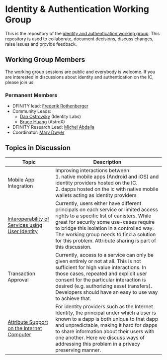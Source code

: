 # Identity & Authentication Working Group

This is the repository of the [identity and authentication working group](https://wiki.internetcomputer.org/wiki/Identity_%26_Authentication). This repository is used to collaborate, document decisions, discuss changes, raise issues and provide feedback.

## Working Group Members

The working group sessions are public and everybody is welcome. If you are interested in discussions about identity and authentication on the IC, please join us.

### Permanent Members
* DFINITY lead: [Frederik Rothenberger](https://github.com/frederikrothenberger)
* Community Leads:
  *  [Dan Ostrovsky](https://github.com/dostro) (Identity Labs)
  * [Bruce Huang](https://github.com/brutoshi) (AstroX)
* DFINITY Research Lead: [Michel Abdalla](https://github.com/michelabdalla-dfinity)
* Coordinator: [Mary Dwyer](https://github.com/marydwyer)

## Topics in Discussion
| Topic                                                                          | Description                                                                                                                                                                                                                                                                                                                          |
|--------------------------------------------------------------------------------|--------------------------------------------------------------------------------------------------------------------------------------------------------------------------------------------------------------------------------------------------------------------------------------------------------------------------------------|
| Mobile App Integration                                                         | Improving interactions between:<br/>1. native mobile apps (Android and iOS) and identity providers hosted on the IC.<br/>2. dapps hosted on the ic with native mobile wallets acting as identity providers                                                                                                                           |
| [Interoperability of Services using User Identity](topics/interoperability.md) | Currently, users either have different principals on each service or limited access rights to a specific list of canisters. While great for security some use-cases require to bridge this isolation in a controlled way. The working group needs to find a solution for this problem. Attribute sharing is part of this discussion. |
| Transaction Approval                                                           | Currently, access to a service can only be given entirely or not at all. This is not sufficient for high value interactions. In those cases, repeated and explicit user consent for the particular interaction is desired (e.g. authorizing asset transfers). Developers should have an easy to use way to achieve that.             |
| [Attribute Support on the Internet Computer](topics/attribute-sharing.md) | For identity providers such as the Internet Identity, the principal under which a user is known to a dapp is both unique to that dapp and unpredictable, making it hard for dapps to share information about their users with one another. Here we discuss ways of addressing this problem in a privacy preserving manner. |

